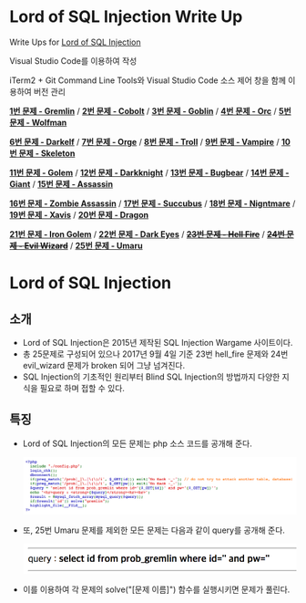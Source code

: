 # Lord of SQL Injection Write Up

Write Ups for [Lord of SQL Injection](http://los.eagle-jump.org/)

Visual Studio Code를 이용하여 작성

iTerm2 + Git Command Line Tools와 Visual Studio Code 소스 제어 창을 함께 이용하여 버전 관리

[**1번 문제 - Gremlin**](https://github.com/infreljs/los_writeup/blob/master/writeUp/los_no1_gremlin.md) / [**2번 문제 - Cobolt**](https://github.com/infreljs/los_writeup/blob/master/writeUp/los_no2_cobolt.md) / [**3번 문제 - Goblin**](https://github.com/infreljs/los_writeup/blob/master/writeUp/los_no3_goblin.md) / [**4번 문제 - Orc**](https://github.com/infreljs/los_writeup/blob/master/writeUp/los_no4_orc.md) / [**5번 문제 - Wolfman**](https://github.com/infreljs/los_writeup/blob/master/writeUp/los_no5_wolfman.md)

[**6번 문제 - Darkelf**](https://github.com/infreljs/los_writeup/blob/master/writeUp/los_no6_darkelf.md) / [**7번 문제 - Orge**](https://github.com/infreljs/los_writeup/blob/master/writeUp/los_no7_orge.md) / [**8번 문제 - Troll**](https://github.com/infreljs/los_writeup/blob/master/writeUp/los_no8_troll.md) / [**9번 문제 - Vampire**](https://github.com/infreljs/los_writeup/blob/master/writeUp/los_no9_vampire.md) / [**10번 문제 - Skeleton**](https://github.com/infreljs/los_writeup/blob/master/writeUp/los_no10_skeleton.md)

[**11번 문제 - Golem**](https://github.com/infreljs/los_writeup/blob/master/writeUp/los_no11_golem.md) / [**12번 문제 - Darkknight**](https://github.com/infreljs/los_writeup/blob/master/writeUp/los_no12_darkknight.md) / [**13번 문제 - Bugbear**](https://github.com/infreljs/los_writeup/blob/master/writeUp/los_no13_bugbear.md) / [**14번 문제 - Giant**](https://github.com/infreljs/los_writeup/blob/master/writeUp/los_no14_giant.md) / [**15번 문제 - Assassin**](https://github.com/infreljs/los_writeup/blob/master/writeUp/los_no15_assassin.md)

[**16번 문제 - Zombie Assassin**](https://github.com/infreljs/los_writeup/blob/master/writeUp/los_no16_zombie_assassin.md) / [**17번 문제 - Succubus**](https://github.com/infreljs/los_writeup/blob/master/writeUp/los_no17_succubus.md) / [**18번 문제 - Nigntmare**](https://github.com/infreljs/los_writeup/blob/master/writeUp/los_no18_nightmare.md) / [**19번 문제 - Xavis**](https://github.com/infreljs/los_writeup/blob/master/writeUp/los_no19_xavis.md) / [**20번 문제 - Dragon**](https://github.com/infreljs/los_writeup/blob/master/writeUp/los_no20_dragon.md)

[**21번 문제 - Iron Golem**](https://github.com/infreljs/los_writeup/blob/master/writeUp/los_no21_iron_golem.md) / [**22번 문제 - Dark Eyes**](https://github.com/infreljs/los_writeup/blob/master/writeUp/los_no22_dark_eyes.md) / [~~**23번 문제 - Hell Fire**~~](https://github.com/infreljs/los_writeup/blob/master/writeUp/los_no23_hell_fire.md) / [~~**24번 문제 - Evil Wizard**~~](https://github.com/infreljs/los_writeup/blob/master/writeUp/los_no24_evil_wizard.md) / [**25번 문제 - Umaru**](https://github.com/infreljs/los_writeup/blob/master/writeUp/los_no25_umaru.md)

# Lord of SQL Injection

## 소개

* Lord of SQL Injection은 2015년 제작된 SQL Injection Wargame 사이트이다.
* 총 25문제로 구성되어 있으나 2017년 9월 4일 기준 23번 hell_fire 문제와 24번 evil_wizard 문제가 broken 되어 그냥 넘겨진다.
* SQL Injection의 기초적인 원리부터 Blind SQL Injection의 방법까지 다양한 지식을 필요로 하며 접할 수 있다.

## 특징

* Lord of SQL Injection의 모든 문제는 php 소스 코드를 공개해 준다.

    ![code](images/code.png)

* 또, 25번 Umaru 문제를 제외한 모든 문제는 다음과 같이 query를 공개해 준다.

    ![query](images/query.png)

* 이를 이용하여 각 문제의 solve("[문제 이름]") 함수를 실행시키면 문제가 풀린다.